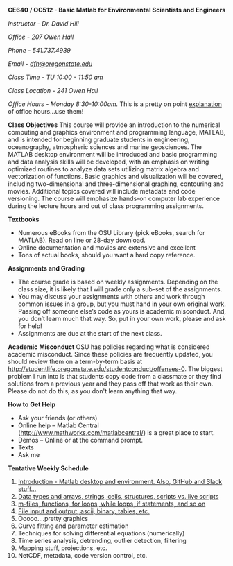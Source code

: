 **CE640 / OC512 - Basic Matlab for Environmental Scientists and Engineers**

*Instructor - Dr. David Hill*

*Office - 207 Owen Hall*

*Phone - 541.737.4939*

*Email - dfh@oregonstate.edu*

*Class Time - TU 10:00 - 11:50 am*

*Class Location - 241 Owen Hall*

*Office Hours - Monday 8:30-10:00am.* This is a pretty on point [explanation](https://vimeo.com/270014784) of office hours...use them!

**Class Objectives**
This course will provide an introduction to the numerical computing and graphics environment and programming language, MATLAB, and is intended for beginning graduate students in engineering, oceanography, atmospheric sciences and marine geosciences.  The MATLAB desktop environment will be introduced and basic programming and data analysis skills will be developed, with an emphasis on writing optimized routines to analyze data sets utilizing matrix algebra and vectorization of functions.  Basic graphics and visualization will be covered, including two-dimensional and three-dimensional graphing, contouring and movies. Additional topics covered will include metadata and code versioning. The course will emphasize hands-on computer lab experience during the lecture hours and out of class programming assignments. 

**Textbooks**
* Numerous eBooks from the OSU Library (pick eBooks, search for MATLAB). Read on line or 28-day download.
* Online documentation and movies are extensive and excellent
* Tons of actual books, should you want a hard copy reference. 

**Assignments and Grading**
* The course grade is based on weekly assignments. Depending on the class size, it is likely that I will grade only a sub-set of the assignments.
* You may discuss your assignments with others and work through common issues in a group, but you must hand in your own original work. Passing off someone else’s code as yours is academic misconduct. And, you don’t learn much that way. So, put in your own work, please and ask for help!
* Assignments are due at the start of the next class. 

**Academic Misconduct**
OSU has policies regarding what is considered academic misconduct. Since these policies are frequently updated, you should review them on a term-by-term basis at http://studentlife.oregonstate.edu/studentconduct/offenses-0. The biggest problem I run into is that students copy code from a classmate or they find solutions from a previous year and they pass off that work as their own. Please do not do this, as you don't learn anything that way.

**How to Get Help**
* Ask your friends (or others)
* Online help – Matlab Central (http://www.mathworks.com/matlabcentral/) is a great place to start.
* Demos – Online or at the command prompt.
* Texts
* Ask me

**Tentative Weekly Schedule**
1. [Introduction - Matlab desktop and environment. Also, GitHub and Slack stuff...](scripts/week1/readme.md)
2. [Data types and arrays, strings, cells, structures, scripts vs. live scripts](scripts/week2/readme.md)
3. [m-files, functions, for loops, while loops, if statements, and so on](scripts/week3/readme.md)
4. [File input and output, ascii, binary, tables, etc.](scripts/week4/readme.md)
5. Ooooo....pretty graphics
6. Curve fitting and parameter estimation
7. Techniques for solving differential equations (numerically)
8. Time series analysis, detrending, outlier detection, filtering
9. Mapping stuff, projections, etc.
10. NetCDF, metadata, code version control, etc.
